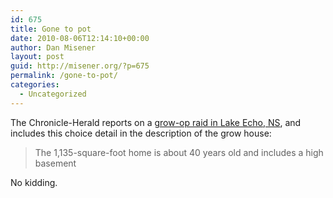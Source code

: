 ```yaml
---
id: 675
title: Gone to pot
date: 2010-08-06T12:14:10+00:00
author: Dan Misener
layout: post
guid: http://misener.org/?p=675
permalink: /gone-to-pot/
categories:
  - Uncategorized
---
```

The Chronicle-Herald reports on a [grow-op raid in Lake Echo, NS](http://thechronicleherald.ca/Metro/1195471.html), and includes this choice detail in the description of the grow house:

> The 1,135-square-foot home is about 40 years old and includes a high basement

No kidding.